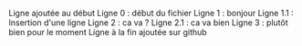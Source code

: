 Ligne ajoutée au début
Ligne 0 : début du fichier 
Ligne 1 : bonjour
Ligne 1.1 : Insertion d'une ligne
Ligne 2 : ca va ?
Ligne 2.1 : ca va bien
Ligne 3 : plutôt bien pour le moment
Ligne à la fin ajoutée sur github
